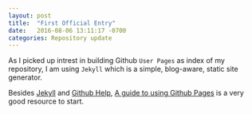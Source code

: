 ```yaml
---
layout: post
title:  "First Official Entry"
date:   2016-08-06 13:11:17 -0700
categories: Repository update
---
```

As I picked up intrest in building Github `User Pages` as index of my repository, I am using `Jekyll` which is a simple, blog-aware, static site generator. 

Besides [Jekyll][jekyll] and [Github Help][github-help], [A guide to using Github Pages][using-github-pages] is a very good resource to start.

[jekyll]: http://jekyllrb.com/
[github-help]: https://help.github.com/categories/customizing-github-pages/ 
[using-github-pages]: https://www.thinkful.com/learn/a-guide-to-using-github-pages/
